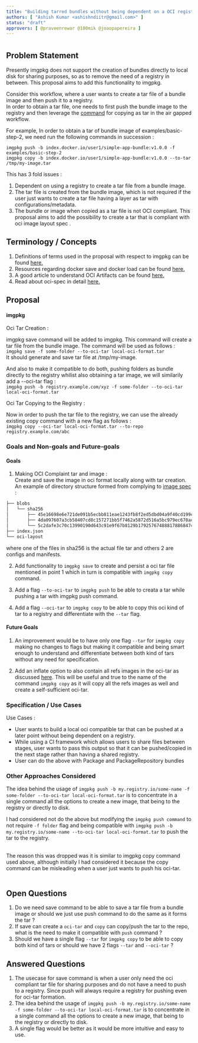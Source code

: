 ```yaml
---
title: "Building tarred bundles without being dependent on a OCI registry"
authors: [ "Ashish Kumar <ashishndiitr@gmail.com>" ]
status: "draft"
approvers: [ @praveenrewar @100mik @joaopapereira ]
---
```


# <Building tarred bundles without being dependent on a OCI registry>

## Problem Statement

Presently imgpkg does not support the creation of bundles directly to local disk for sharing purposes, so as to remove the need of a registry in between. This proposal aims to add this functionality to imgpkg.

Consider this workflow, where a user wants to create a tar file of a bundle image and then push it to a registry. <br>
In order to obtain a tar file, one needs to first push the bundle image to the registry and then leverage the [command](https://carvel.dev/imgpkg/docs/v0.37.x/air-gapped-workflow/#option-2-with-intermediate-tarball) for copying as tar in the air gapped workflow.

For example, In order to obtain a tar of bundle image of examples/basic-step-2, we need run the following commands in succession :<br>

`imgpkg push -b index.docker.io/user1/simple-app-bundle:v1.0.0 -f examples/basic-step-2` <br>
`imgpkg copy -b index.docker.io/user1/simple-app-bundle:v1.0.0 --to-tar /tmp/my-image.tar`

This has 3 fold issues : <br>
1. Dependent on using a registry to create a tar file from a bundle image.
2. The tar file is created from the bundle image, which is not required if the user just wants to create a tar file having a layer as tar with configurations/metadata.
3. The bundle or image when copied as a tar file is not OCI compliant. This proposal aims to add the possibility to create a tar that is compliant with oci image layout spec .

## Terminology / Concepts
1. Definitions of terms used in the proposal with respect to imgpkg can be found [here.](https://carvel.dev/imgpkg/docs/v0.37.x/)<br>
2. Resources regarding docker save and docker load can be found [here.](https://docs.docker.com/engine/reference/commandline/save/)<br>
3. A good article to understand OCI Artifacts can be found [here.](https://dlorenc.medium.com/oci-artifacts-explained-8f4a77945c13)
4. Read about oci-spec in detail [here.](https://github.com/opencontainers/image-spec/blob/main/image-layout.md)

## Proposal

#### imgpkg

Oci Tar Creation : <br>

imgpkg save command will be added to imgpkg. This command will create a tar file from the bundle image. The command will be used as follows : <br>
`imgpkg save -f some-folder --to-oci-tar local-oci-format.tar`<br>
It should generate and save tar file at /tmp/my-image.

And also to make it compatible to do both, pushing folders as bundle directly to the registry whilist also obtaining a tar image, we will similarily add a --oci-tar flag : <br>
`imgpkg push -b registry.example.com/xyz -f some-folder --to-oci-tar local-oci-format.tar`

Oci Tar Copying to the Registry : <br>

Now in order to push the tar file to the registry, we can use the already existing copy command with a new flag as follows : <br>
`imgpkg copy --oci-tar local-oci-format.tar --to-repo registry.example.com/abc`

### Goals and Non-goals and Future-goals

#### Goals
1. Making OCI Complaint tar and image : <br>
Create and save the image in oci format locally along with tar creation.
An example of directory structure formed from complying to [image spec](https://github.com/opencontainers/image-spec/blob/main/image-layout.md) : <br>

```md
├── blobs
│   └── sha256
│       ├── 45e16698e6e721de091b5ecbb811eae1243fb8f2ed5dbd04a9f40cd199c355f9
│       ├── 4da097607a3cb58407cd8c157271bb5f7462a5872d516a5bc979ec678ac30f7d
│       └── 5c2dafe3c70c13990190d643c91e9f67b8129b179257674888178868474f6511
├── index.json
└── oci-layout
```
where one of the files in sha256 is the actual file tar and others 2 are configs and manifests.<br>

2. Add functionality to `imgpkg save` to create and persist a oci tar file mentioned in point 1 which in turn is compatible with `imgpkg copy` command.<br>

3. Add a flag `--to-oci-tar` to `imgpkg push`  to be able to creata a tar while pushing a tar with imgpkg push command.
 
4. Add a flag `--oci-tar` to `imgpkg copy` to be able to copy this oci kind of tar to a registry and differentiate with the `--tar` flag.

#### Future Goals

1. An improvement would be to have only one flag `--tar` for `imgpkg copy` making no changes to flags but making it compatible and being smart enough to understand and differentiate between both kind of tars without any need for specification. <br>

2. Add an inflate option to also contain all refs images in the oci-tar as discussed [here](https://github.com/carvel-dev/imgpkg/issues/55#issuecomment-962209740). This will be useful and true to the name of the command `imgpkg copy` as it will copy all the refs images as well and create a self-sufficient oci-tar. <br>

### Specification / Use Cases

Use Cases : 
- User wants to build a local oci compatible tar that can be pushed at a later point without being dependent on a registry.
- While using a CI framework which allows users to share files between stages, user wants to pass this output so that it can be pushed/copied in the next stage rather than having a shared registry.
- User can do the above with Package and PackageRepository bundles

### Other Approaches Considered

The idea behind the usage of `imgpkg push -b my.registry.io/some-name -f some-folder --to-oci-tar local-oci-format.tar` is to concentrate in a single command all the options to create a new image, that being to the registry or directly to disk.

I had considered not do the above but modifying the `imgpkg push command` to not require `-f folder` flag and being compatible with
`imgpkg push -b my.registry.io/some-name --to-oci-tar local-oci-format.tar` to push the tar to the registry. <br><br>

The reason this was dropped was it is similar to imgpkg copy command used above, although initially I had considered it because the copy command can be misleading when a user just wants to push his oci-tar. <br><br>


## Open Questions
1. Do we need save command to be able to save a tar file from a bundle image or should we just use push command to do the same as it forms the tar ? <br> 
2. If save can create a `oci-tar` and `copy` can copy/push the tar to the repo, what is the need to make it compatible with `push` command ? <br>
3. Should we have a single flag `--tar` for `imgpkg copy` to be able to copy both kind of tars or should we have 2 flags `--tar` and `--oci-tar` ? <br>

## Answered Questions
1. The usecase for save command is when a user only need the oci compliant tar file for sharing purposes and do not have a need to push to a registry. Since push will always require a registry for pushing even for oci-tar formation. <br>
2. The idea behind the usage of `imgpkg push -b my.registry.io/some-name -f some-folder --to-oci-tar local-oci-format.tar` is to concentrate in a single command all the options to create a new image, that being to the registry or directly to disk.
3. A single flag would be better as it would be more intuitive and easy to use. <br>